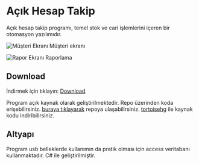 # Açık Hesap Takip

Açık hesap takip programı, temel stok ve cari işlemlerini içeren bir otomasyon yazılımıdır.

![Müşteri Ekranı](http://i.imgur.com/FrT2So0.png)
Müşteri ekranı

![Rapor Ekranı](http://i.imgur.com/e2GT6OU.png)
Raporlama

## Download

İndirmek için tıklayın: [Download](https://bitbucket.org/roser137/a-k-hesap-defteri/downloads/AcikHesapDefteriLogosuz.rar).

Program açık kaynak olarak geliştirilmektedir. Repo üzerinden koda erişebilirsiniz. [buraya tıklayarak](https://bitbucket.org/roser137/a-k-hesap-defteri/src) repoya ulaşabilirsiniz. [tortoisehg](http://tortoisehg.bitbucket.org/) ile kaynak kodu indiribilirsiniz.

## Altyapı
Program usb belleklerde kullanımın da pratik olması için access veritabanı kullanmaktadır. C# ile geliştirilmiştir.
